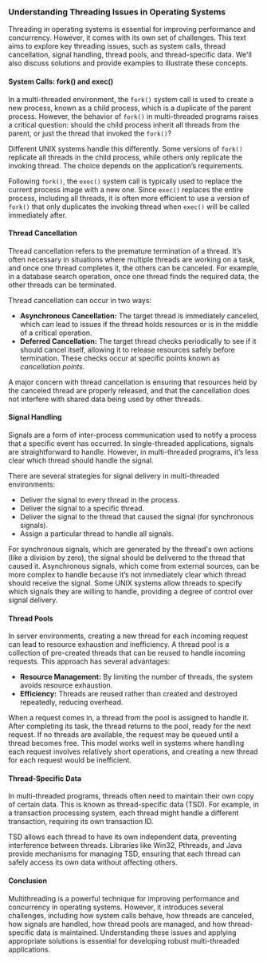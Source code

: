 ### Understanding Threading Issues in Operating Systems

Threading in operating systems is essential for improving performance and concurrency. However, it comes with its own set of challenges. This text aims to explore key threading issues, such as system calls, thread cancellation, signal handling, thread pools, and thread-specific data. We'll also discuss solutions and provide examples to illustrate these concepts.

#### System Calls: fork() and exec()

In a multi-threaded environment, the `fork()` system call is used to create a new process, known as a child process, which is a duplicate of the parent process. However, the behavior of `fork()` in multi-threaded programs raises a critical question: should the child process inherit all threads from the parent, or just the thread that invoked the `fork()`?

Different UNIX systems handle this differently. Some versions of `fork()` replicate all threads in the child process, while others only replicate the invoking thread. The choice depends on the application’s requirements.

Following `fork()`, the `exec()` system call is typically used to replace the current process image with a new one. Since `exec()` replaces the entire process, including all threads, it is often more efficient to use a version of `fork()` that only duplicates the invoking thread when `exec()` will be called immediately after.

#### Thread Cancellation

Thread cancellation refers to the premature termination of a thread. It’s often necessary in situations where multiple threads are working on a task, and once one thread completes it, the others can be canceled. For example, in a database search operation, once one thread finds the required data, the other threads can be terminated.

Thread cancellation can occur in two ways:
- **Asynchronous Cancellation:** The target thread is immediately canceled, which can lead to issues if the thread holds resources or is in the middle of a critical operation.
- **Deferred Cancellation:** The target thread checks periodically to see if it should cancel itself, allowing it to release resources safely before termination. These checks occur at specific points known as *cancellation points*.

A major concern with thread cancellation is ensuring that resources held by the canceled thread are properly released, and that the cancellation does not interfere with shared data being used by other threads.

#### Signal Handling

Signals are a form of inter-process communication used to notify a process that a specific event has occurred. In single-threaded applications, signals are straightforward to handle. However, in multi-threaded programs, it’s less clear which thread should handle the signal.

There are several strategies for signal delivery in multi-threaded environments:
- Deliver the signal to every thread in the process.
- Deliver the signal to a specific thread.
- Deliver the signal to the thread that caused the signal (for synchronous signals).
- Assign a particular thread to handle all signals.

For synchronous signals, which are generated by the thread's own actions (like a division by zero), the signal should be delivered to the thread that caused it. Asynchronous signals, which come from external sources, can be more complex to handle because it’s not immediately clear which thread should receive the signal. Some UNIX systems allow threads to specify which signals they are willing to handle, providing a degree of control over signal delivery.

#### Thread Pools

In server environments, creating a new thread for each incoming request can lead to resource exhaustion and inefficiency. A thread pool is a collection of pre-created threads that can be reused to handle incoming requests. This approach has several advantages:
- **Resource Management:** By limiting the number of threads, the system avoids resource exhaustion.
- **Efficiency:** Threads are reused rather than created and destroyed repeatedly, reducing overhead.

When a request comes in, a thread from the pool is assigned to handle it. After completing its task, the thread returns to the pool, ready for the next request. If no threads are available, the request may be queued until a thread becomes free. This model works well in systems where handling each request involves relatively short operations, and creating a new thread for each request would be inefficient.

#### Thread-Specific Data

In multi-threaded programs, threads often need to maintain their own copy of certain data. This is known as thread-specific data (TSD). For example, in a transaction processing system, each thread might handle a different transaction, requiring its own transaction ID.

TSD allows each thread to have its own independent data, preventing interference between threads. Libraries like Win32, Pthreads, and Java provide mechanisms for managing TSD, ensuring that each thread can safely access its own data without affecting others.

#### Conclusion

Multithreading is a powerful technique for improving performance and concurrency in operating systems. However, it introduces several challenges, including how system calls behave, how threads are canceled, how signals are handled, how thread pools are managed, and how thread-specific data is maintained. Understanding these issues and applying appropriate solutions is essential for developing robust multi-threaded applications.
